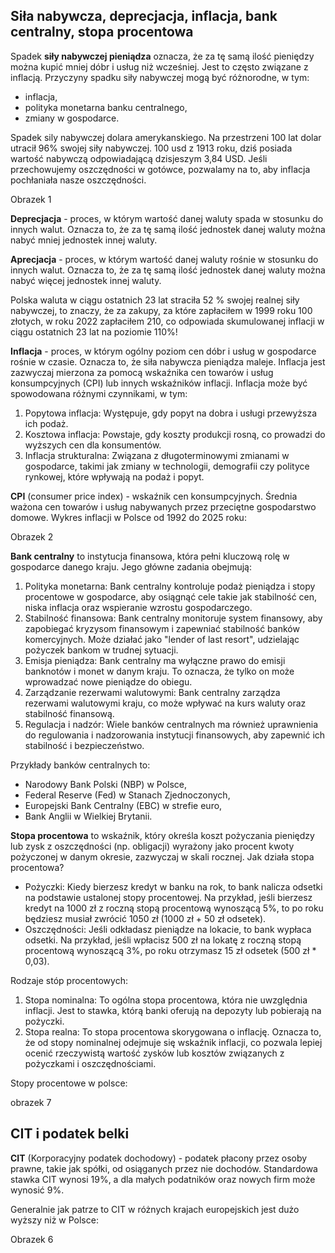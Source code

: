 ## Siła nabywcza, deprecjacja, inflacja, bank centralny, stopa procentowa
Spadek **siły nabywczej pieniądza** oznacza, że za tę samą ilość pieniędzy można
kupić mniej dóbr i usług niż wcześniej. Jest to często związane z inflacją.
Przyczyny spadku siły nabywczej mogą być różnorodne, w tym:
- inflacja,
- polityka monetarna banku centralnego,
- zmiany w gospodarce.

Spadek sily nabywczej dolara amerykanskiego. Na przestrzeni 100 lat dolar 
utracił 96% swojej siły nabywczej. 100 usd z 1913 roku, dziś posiada wartość 
nabywczą odpowiadającą dzisjeszym 3,84 USD. Jeśli przechowujemy oszczędności w 
gotówce, pozwalamy na to, aby inflacja pochłaniała nasze oszczędności.

Obrazek 1

**Deprecjacja** - proces, w którym wartość danej waluty spada w stosunku do 
innych walut. Oznacza to, że za tę samą ilość jednostek danej waluty można nabyć 
mniej jednostek innej waluty. 

**Aprecjacja** - proces, w którym wartość danej waluty rośnie w stosunku do 
innych walut. Oznacza to, że za tę samą ilość jednostek danej waluty można nabyć 
więcej jednostek innej waluty.

Polska waluta w ciągu ostatnich 23 lat straciła 52 % swojej realnej siły 
nabywczej, to znaczy, że za zakupy, za które zapłaciłem w 1999 roku 100 złotych, 
w roku 2022 zapłaciłem 210, co odpowiada skumulowanej inflacji w ciągu ostatnich 
23 lat na poziomie 110%!

**Inflacja** - proces, w którym ogólny poziom cen dóbr i usług w gospodarce 
rośnie w czasie. Oznacza to, że siła nabywcza pieniądza maleje. Inflacja jest 
zazwyczaj mierzona za pomocą wskaźnika cen towarów i usług konsumpcyjnych (CPI) 
lub innych wskaźników inflacji. Inflacja może być spowodowana różnymi 
czynnikami, w tym:
1. Popytowa inflacja: Występuje, gdy popyt na dobra i usługi przewyższa ich 
podaż.
2. Kosztowa inflacja: Powstaje, gdy koszty produkcji rosną, co prowadzi do 
wyższych cen dla konsumentów.
3. Inflacja strukturalna: Związana z długoterminowymi zmianami w gospodarce, 
takimi jak zmiany w technologii, demografii czy polityce rynkowej, które 
wpływają na podaż i popyt.

**CPI** (consumer price index) - wskaźnik cen konsumpcyjnych. Średnia ważona cen 
towarów i usług nabywanych przez przeciętne gospodarstwo domowe. Wykres inflacji
w Polsce od 1992 do 2025 roku:

Obrazek 2

**Bank centralny** to instytucja finansowa, która pełni kluczową rolę w 
gospodarce danego kraju. Jego główne zadania obejmują:
1. Polityka monetarna: Bank centralny kontroluje podaż pieniądza i stopy 
procentowe w gospodarce, aby osiągnąć cele takie jak stabilność cen, niska 
inflacja oraz wspieranie wzrostu gospodarczego. 
2. Stabilność finansowa: Bank centralny monitoruje system finansowy, aby 
zapobiegać kryzysom finansowym i zapewniać stabilność banków komercyjnych. Może 
działać jako "lender of last resort", udzielając pożyczek bankom w trudnej 
sytuacji.
3. Emisja pieniądza: Bank centralny ma wyłączne prawo do emisji banknotów i 
monet w danym kraju. To oznacza, że tylko on może wprowadzać nowe pieniądze do 
obiegu.
4. Zarządzanie rezerwami walutowymi: Bank centralny zarządza rezerwami 
walutowymi kraju, co może wpływać na kurs waluty oraz stabilność finansową.
5. Regulacja i nadzór: Wiele banków centralnych ma również uprawnienia do 
regulowania i nadzorowania instytucji finansowych, aby zapewnić ich stabilność i 
bezpieczeństwo. 

Przykłady banków centralnych to:
- Narodowy Bank Polski (NBP) w Polsce,
- Federal Reserve (Fed) w Stanach Zjednoczonych,
- Europejski Bank Centralny (EBC) w strefie euro,
- Bank Anglii w Wielkiej Brytanii.

**Stopa procentowa** to wskaźnik, który określa koszt pożyczania pieniędzy lub 
zysk z oszczędności (np. obligacji) wyrażony jako procent kwoty pożyczonej w 
danym okresie, zazwyczaj w skali rocznej. Jak działa stopa procentowa?
- Pożyczki: Kiedy bierzesz kredyt w banku na rok, to bank nalicza odsetki na 
podstawie ustalonej stopy procentowej. Na przykład, jeśli bierzesz kredyt na 
1000 zł z roczną stopą procentową wynoszącą 5%, to po roku będziesz musiał 
zwrócić 1050 zł (1000 zł + 50 zł odsetek).
- Oszczędności: Jeśli odkładasz pieniądze na lokacie, to bank wypłaca odsetki. 
Na przykład, jeśli wpłacisz 500 zł na lokatę z roczną stopą procentową wynoszącą 
3%, po roku otrzymasz 15 zł odsetek (500 zł * 0,03).

Rodzaje stóp procentowych:
1. Stopa nominalna: To ogólna stopa procentowa, która nie uwzględnia inflacji. 
Jest to stawka, którą banki oferują na depozyty lub pobierają na pożyczki.
2. Stopa realna: To stopa procentowa skorygowana o inflację. Oznacza to, że od 
stopy nominalnej odejmuje się wskaźnik inflacji, co pozwala lepiej ocenić 
rzeczywistą wartość zysków lub kosztów związanych z pożyczkami i 
oszczędnościami.

Stopy procentowe w polsce:

obrazek 7

## CIT i podatek belki

**CIT** (Korporacyjny podatek dochodowy) - podatek płacony przez osoby 
prawne, takie jak spółki, od osiąganych przez nie dochodów. Standardowa stawka 
CIT wynosi 19%, a dla małych podatników oraz nowych firm może wynosić 9%.

Generalnie jak patrze to CIT w różnych krajach europejskich jest dużo wyższy niż
w Polsce:

Obrazek 6

